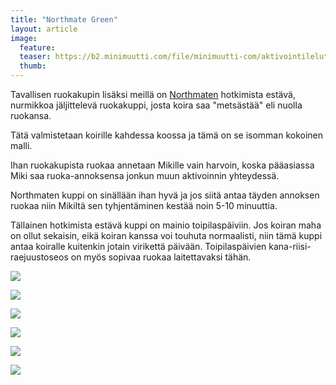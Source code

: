 ```yaml
---
title: "Northmate Green"
layout: article
image:
  feature:
  teaser: https://b2.minimuutti.com/file/minimuutti-com/aktivointilelut/muut/DS37576-245px.jpg
  thumb:
---
```


Tavallisen ruokakupin lisäksi meillä on [Northmaten](http://clk.tradedoubler.com/click?p(210840)a(2526211)g(19927404)url(http://www.zooplus.fi/shop/koirat/lelut/aktivointilelut/alypelit/408791)) hotkimista estävä, nurmikkoa jäljittelevä ruokakuppi, josta koira saa "metsästää" eli nuolla ruokansa.

Tätä valmistetaan koirille kahdessa koossa ja tämä on se isomman kokoinen malli.

Ihan ruokakupista ruokaa annetaan Mikille vain harvoin, koska pääasiassa Miki saa ruoka-annoksensa jonkun muun aktivoinnin yhteydessä.

Northmaten kuppi on sinällään ihan hyvä ja jos siitä antaa täyden annoksen ruokaa niin Mikiltä sen tyhjentäminen kestää noin 5-10 minuuttia.

Tällainen hotkimista estävä kuppi on mainio toipilaspäiviin. Jos koiran maha on ollut sekaisin, eikä koiran kanssa voi touhuta normaalisti, niin tämä kuppi antaa koiralle kuitenkin jotain virikettä päivään. Toipilaspäivien kana-riisi-raejuustoseos on myös sopivaa ruokaa laitettavaksi tähän.

![](https://b2.minimuutti.com/file/minimuutti-com/aktivointilelut/muut/DSC02615_2-800px.jpg)

![](https://b2.minimuutti.com/file/minimuutti-com/aktivointilelut/muut/DS37557-800px.jpg)

![](https://b2.minimuutti.com/file/minimuutti-com/aktivointilelut/muut/DS37576-800px.jpg)

![](https://b2.minimuutti.com/file/minimuutti-com/aktivointilelut/muut/DS37568-800px.jpg)

![](https://b2.minimuutti.com/file/minimuutti-com/aktivointilelut/muut/DS37595-800px.jpg)

![](https://b2.minimuutti.com/file/minimuutti-com/aktivointilelut/muut/DS37606-800px.jpg)

